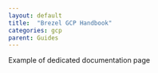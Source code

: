 ```yaml
---
layout: default
title:  "Brezel GCP Handbook"
categories: gcp 
parent: Guides
---
```

Example of dedicated documentation page
